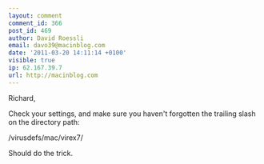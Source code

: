 ```yaml
---
layout: comment
comment_id: 366
post_id: 469
author: David Roessli
email: davo39@macinblog.com
date: '2011-03-20 14:11:14 +0100'
visible: true
ip: 62.167.39.7
url: http://macinblog.com
---
```

Richard,



Check your settings, and make sure you haven't forgotten the trailing slash on the directory path:



/virusdefs/mac/virex7/



Should do the trick.
